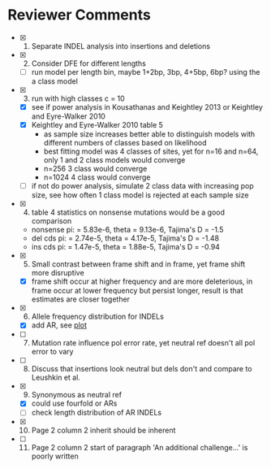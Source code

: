 # Reviewer Comments
 
- [x] 1. Separate INDEL analysis into insertions and deletions
- [x] 2. Consider DFE for different lengths
    - [ ] run model per length bin, maybe 1+2bp, 3bp, 4+5bp, 6bp? using the a class model
- [x] 3. run with high classes c = 10
    - [x] see if power analysis in Kousathanas and Keightley 2013 or Keightley and Eyre-Walker 2010
    - [x] Keightley and Eyre-Walker 2010 table 5 
        - as sample size increases better able to distinguish models with different numbers of classes based on likelihood
        - best fitting model was 4 classes of sites, yet for n=16 and n=64, only 1 and 2 class models would converge
        - n=256 3 class would converge
        - n=1024 4 class would converge
    - [ ] if not do power analysis, simulate 2 class data with increasing pop size, see how often 1 class model is rejected at each sample size
- [x] 4. table 4 statistics on nonsense mutations would be a good comparison
    - nonsense pi: = 5.83e-6, theta = 9.13e-6, Tajima's D = -1.5
    - del cds  pi: = 2.74e-5, theta = 4.17e-5, Tajima's D = -1.48
    - ins cds  pi: = 1.47e-5, theta = 1.88e-5, Tajima's D = -0.94
- [x] 5. Small contrast between frame shift and in frame, yet frame shift more disruptive
    - [x] frame shift occur at higher frequency and are more deleterious, in frame occur at lower frequency but persist longer, result is that estimates are closer together
- [x] 6. Allele frequency distribution for INDELs
    - [x] add AR, see [plot](regional_indel_sfs.pdf)
- [ ] 7. Mutation rate influence pol error rate, yet neutral ref doesn't all pol error to vary
- [ ] 8. Discuss that insertions look neutral but dels don't and compare to Leushkin et al.
- [x] 9. Synonymous as neutral ref
    - [x] could use fourfold or ARs
    - [ ] check length distribution of AR INDELs
- [x] 10. Page 2 column 2 inherit should be inherent
- [ ] 11. Page 2 column 2 start of paragraph 'An additional challenge...' is poorly written
 
